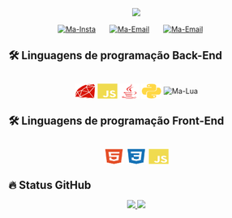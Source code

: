 <p align="center">
  <img src="https://readme-typing-svg.herokuapp.com?color=%23FD428D&center=true&vCenter=true&lines=Seja+bem-vindo(a)+ao+meu+perfil!;Estudante+e+desenvolvedor+back-end">
</p>

<!-- Social icons section -->
<p align="center">
  <a href="https://instagram.com/la.penguinn"><img width="32px" alt="Ma-Insta" title="Siga-me no instagram!" src="https://i.imgur.com/5v6IYbZ.png"/></a>
  &#8287;&#8287;&#8287;&#8287;&#8287;
  <a href="mailto:marcelo.lamonica17@gmail.com"><img width="32px" alt="Ma-Email" title="Contate-me!" src="https://i.imgur.com/MBS0Jru.png"/></a>
  &#8287;&#8287;&#8287;&#8287;&#8287;
  <a href="https://www.linkedin.com/in/marcelo-lamonica-04b565206"><img width="32px" alt="Ma-Email" title="Visite meu linkedin!" src="https://i.imgur.com/1fzXnDw.png"/></a>
  &#8287;&#8287;&#8287;&#8287;&#8287;
</p>

## 🛠️ Linguagens de programação Back-End
<div align="center"><br>
<img align="center" alt="Ma-Ruby" height="30" width="40" src="https://raw.githubusercontent.com/devicons/devicon/master/icons/ruby/ruby-plain.svg">
  <img align="center" alt="Ma-Js" height="30" width="40" src="https://raw.githubusercontent.com/devicons/devicon/master/icons/javascript/javascript-plain.svg">
  <img align="center" alt="Ma-Java" height="30" width="40" src="https://raw.githubusercontent.com/devicons/devicon/master/icons/java/java-plain.svg">
  <img align="center" alt="Ma-Python" height="30" width="40" src="https://raw.githubusercontent.com/devicons/devicon/master/icons/python/python-plain.svg">
  <img align="center" alt="Ma-Lua" height="30" width="40" src="https://cdn.jsdelivr.net/gh/devicons/devicon/icons/lua/lua-original.svg">
</div>

## 🛠️ Linguagens de programação Front-End
<div align="center"><br>
  <img align="center" alt="Ma-HTML" height="30" width="40" src="https://raw.githubusercontent.com/devicons/devicon/master/icons/html5/html5-plain.svg">
  <img align="center" alt="Ma-CSS" height="30" width="40" src="https://raw.githubusercontent.com/devicons/devicon/master/icons/css3/css3-plain.svg">
  <img align="center" alt="Ma-Js" height="30" width="40" src="https://raw.githubusercontent.com/devicons/devicon/master/icons/javascript/javascript-plain.svg">
</div>

## 🔥 Status GitHub

<div align="center">
  <a href="https://github.com/lamarcelo">
  <img height="180em" src="https://github-readme-stats.vercel.app/api?username=lamarcelo&show_icons=true&theme=radical&include_all_commits=true&count_private=true"/>
  <img height="180em" src="https://github-readme-stats.vercel.app/api/top-langs/?username=lamarcelo&layout=compact&langs_count=7&theme=radical"/>
</div>
